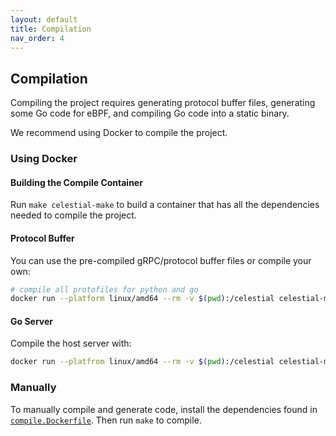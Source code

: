 ```yaml
---
layout: default
title: Compilation
nav_order: 4
---
```


## Compilation

Compiling the project requires generating protocol buffer files, generating some
Go code for eBPF, and compiling Go code into a static binary.

We recommend using Docker to compile the project.

### Using Docker

#### Building the Compile Container

Run `make celestial-make` to build a container that has all the dependencies
needed to compile the project.

#### Protocol Buffer

You can use the pre-compiled gRPC/protocol buffer files or compile your own:

```sh
# compile all protofiles for python and go
docker run --platform linux/amd64 --rm -v $(pwd):/celestial celestial-make proto
```

#### Go Server

Compile the host server with:

```sh
docker run --platfrom linux/amd64 --rm -v $(pwd):/celestial celestial-make celestial.bin
```

### Manually

To manually compile and generate code, install the dependencies found in [`compile.Dockerfile`](https://github.com/OpenFogStack/celestial/blob/compile.Dockerfile).
Then run `make` to compile.
